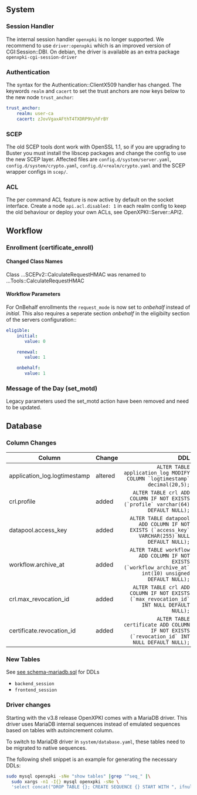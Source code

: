 ## System

### Session Handler

The internal session handler `openxpki` is no longer supported. We recommend to use `driver:openxpki` which is an improved version of CGI:Session::DBI. On debian, the driver is available as an extra package `openxpki-cgi-session-driver`

### Authentication

The syntax for the Authentication::ClientX509 handler has changed. The
keywords `realm` and `cacert` to set the trust anchors are now keys below
to the new node `trust_anchor`:

```yaml
trust_anchor:
    realm: user-ca
    cacert: zJovVgaxAFthT4TXDRP9VyhFrBY
```

### SCEP

The old SCEP tools dont work with OpenSSL 1.1, so if you are upgrading to
Buster you must install the libscep packages and change the config to use
the new SCEP layer. Affected files are `config.d/system/server.yaml`,
`config.d/system/crypto.yaml`, `config.d/<realm/crypto.yaml` and the SCEP
wrapper configs in `scep/`.

### ACL

The per command ACL feature is now active by default on the socket interface.
Create a node `api.acl.disabled: 1` in each realm config to keep the old
behaviour or deploy your own ACLs, see OpenXPKI::Server::API2.

## Workflow

### Enrollment (certificate_enroll)

#### Changed Class Names

Class ...SCEPv2::CalculateRequestHMAC was renamed to ...Tools::CalculateRequestHMAC

#### Workflow Parameters

For OnBehalf enrollments the `request_mode` is now set to *onbehalf* instead of *initial*. This also requires a seperate section *onbehalf* in the eligibilty section of the servers configuration::

```yaml
eligible:
    initial:
       value: 0

    renewal:
       value: 1

    onbehalf:
       value: 1
```

### Message of the Day (set_motd)

Legacy parameters used the set_motd action have been removed and need to be updated.


## Database
### Column Changes

| Column                        | Change  | DDL                                                                                                     |
| ----------------------------- | --------| -------------------------------------------------------------------------------------------------------:|
| application_log.logtimestamp  | altered | ``ALTER TABLE application_log MODIFY COLUMN `logtimestamp` decimal(20,5);``                                |
| crl.profile                   | added   | ``ALTER TABLE crl ADD COLUMN IF NOT EXISTS (`profile` varchar(64) DEFAULT NULL);``                      |
| datapool.access_key           | added   | ``ALTER TABLE datapool ADD COLUMN IF NOT EXISTS (`access_key` VARCHAR(255) NULL DEFAULT NULL);``        |
| workflow.archive_at           | added   | ``ALTER TABLE workflow ADD COLUMN IF NOT EXISTS (`workflow_archive_at` int(10) unsigned DEFAULT NULL);``|
| crl.max_revocation_id         | added   | ``ALTER TABLE crl ADD COLUMN IF NOT EXISTS (`max_revocation_id` INT NULL DEFAULT NULL);``               |
| certificate.revocation_id     | added   | ``ALTER TABLE certificate ADD COLUMN IF NOT EXISTS (`revocation_id` INT NULL DEFAULT NULL);``           |

### New Tables
See [see schema-mariadb.sql](https://github.com/openxpki/openxpki-config/blob/community/contrib/sql/schema-mariadb.sql) for DDLs
- `backend_session`
- `frontend_session`

### Driver changes
Starting with the v3.8 release OpenXPKI comes with a MariaDB driver. This driver uses MariaDB internal sequences instead of emulated sequences based on tables with autoincrement column.

To switch to MariaDB driver in `system/database.yaml`, these tables need to be migrated to native sequences.

The following shell snippet is an example for generating the necessary DDLs:

```bash
sudo mysql openxpki -sNe "show tables" |grep "^seq_" |\
  sudo xargs -n1 -I{} mysql openxpki -sNe \
  'select concat("DROP TABLE {}; CREATE SEQUENCE {} START WITH ", ifnull(max(seq_number),0)+1, " INCREMENT BY 1 MINVALUE 0 NO MAXVALUE CACHE 1;") from {}'
```
